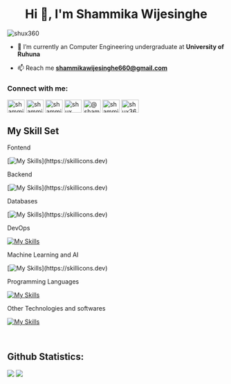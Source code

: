 <h1 align="center">Hi 👋, I'm Shammika Wijesinghe</h1>
<p align="left"> <img src="https://komarev.com/ghpvc/?username=shux360&label=Profile%20views&color=0e75b6&style=flat" alt="shux360" /> </p>

- 🔭 I’m currently an Computer Engineering undergraduate at **University of Ruhuna**  
  
- 📫 Reach me **shammikawijesinghe660@gmail.com**

<h3 align="left">Connect with me:</h3>
<p align="left">
<a href="https://twitter.com/shammi_abhi" target="blank"><img align="center" src="https://raw.githubusercontent.com/rahuldkjain/github-profile-readme-generator/master/src/images/icons/Social/twitter.svg" alt="shammi_abhi" height="30" width="40" /></a>
<a href="https://linkedin.com/in/shammikawijesinghe" target="blank"><img align="center" src="https://raw.githubusercontent.com/rahuldkjain/github-profile-readme-generator/master/src/images/icons/Social/linked-in-alt.svg" alt="shammika wijesinghe" height="30" width="40" /></a>
<a href="https://www.facebook.com/shammika.wijesinghe.3?mibextid=ZbWKwL" target="blank"><img align="center" src="https://raw.githubusercontent.com/rahuldkjain/github-profile-readme-generator/master/src/images/icons/Social/facebook.svg" alt="shammika wijesinghe" height="30" width="40" /></a>
<a href="https://instagram.com/shux.__" target="blank"><img align="center" src="https://raw.githubusercontent.com/rahuldkjain/github-profile-readme-generator/master/src/images/icons/Social/instagram.svg" alt="shux.__" height="30" width="40" /></a>
<a href="https://medium.com/@sawTech" target="blank"><img align="center" src="https://raw.githubusercontent.com/rahuldkjain/github-profile-readme-generator/master/src/images/icons/Social/medium.svg" alt="@shammika wijesinghe" height="30" width="40" /></a>
<a href="https://www.hackerrank.com/EG_2021_4877" target="blank"><img align="center" src="https://raw.githubusercontent.com/rahuldkjain/github-profile-readme-generator/master/src/images/icons/Social/hackerrank.svg" alt="shammika wijesinghe" height="30" width="40" /></a>
<a href="https://www.leetcode.com/shux360" target="blank"><img align="center" src="https://raw.githubusercontent.com/rahuldkjain/github-profile-readme-generator/master/src/images/icons/Social/leet-code.svg" alt="shux360" height="30" width="40" /></a>
</p>

  



## My Skill Set  
Fontend

[![My Skills](https://skillicons.dev/icons?i=js,ts,html,css,bootstrap,materialui,react,vite,tailwind,)](https://skillicons.dev)

Backend

[![My Skills](https://skillicons.dev/icons?i=express,nodejs,spring,)](https://skillicons.dev)

Databases

[![My Skills](https://skillicons.dev/icons?i=cassandra,firebase,mongodb,mysql,)](https://skillicons.dev)

DevOps

[![My Skills](https://skillicons.dev/icons?i=aws,docker,jenkins,kubernetes,terraform)](https://skillicons.dev)

Machine Learning and AI

[![My Skills](https://skillicons.dev/icons?i=opencv,pytorch,sklearn,)](https://skillicons.dev)

Programming Languages

[![My Skills](https://skillicons.dev/icons?i=c,cs,cpp,dart,java,py)](https://skillicons.dev)

Other Technologies and softwares

[![My Skills](https://skillicons.dev/icons?i=eclipse,electron,figma,flutter,git,github,latex,matlab,notion,postman,vercel)](https://skillicons.dev)

<br/>  

## Github Statistics: 
![](https://github-readme-stats.vercel.app/api/top-langs/?username=shux360&theme=codeSTACKr&hide_border=true&include_all_commits=false&count_private=false&layout=compact)
![](https://github-readme-streak-stats.herokuapp.com/?user=shux360&theme=codeSTACKr&hide_border=true)


